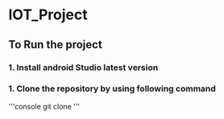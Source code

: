 # IOT_Project
## To Run the project
### 1. Install android Studio latest version
### 1. Clone the repository by using following command
'''console
git clone 
'''
